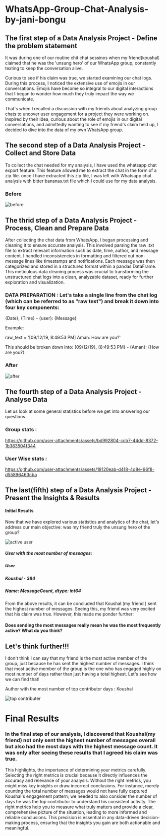 # WhatsApp-Group-Chat-Analysis-by-jani-bongu
## The first step of a Data Analysis Project - Define the problem statement
It was during one of our routine chit chat sessinos when my friend(koushal) claimed that he was the 'unsung hero' of our WhatsApp group, constantly texting to keep the conversation alive.

Curious to see if his claim was true, we started examining our chat logs. During this process, I noticed the extensive use of emojis in our conversations. Emojis have become so integral to our digital interactions that I began to wonder how much they truly impact the way we communicate.

That's when I recalled a discussion with my friends about analyzing group chats to uncover user engagement for a project they were working on. Inspired by their idea, curious about the role of emojis in our digital conversations, and admittedly wanting to see if my friend's claim held up, I decided to dive into the data of my own WhatsApp group.
## The second step of a Data Analysis Project - Collect and Store Data
To collect the chat needed for my analysis, I have used the whatsapp chat export feature. This feature allowed me to extract the chat in the form of a zip file. once I have extracted this zip file, I was left with  Whatsapp chat analysis with bitter bananas.txt file which I could use for my data analysis.
### Before
![before](https://github.com/user-attachments/assets/b48ce166-100f-43da-a132-21d2a83ca767)


## The thrid step of a Data Analysis Project - Process, Clean and Prepare Data
After collecting the chat data from WhatsApp, I began processing and cleaning it to ensure accurate analysis. This involved parsing the raw .txt file to extract relevant information such as date, time, author, and message content. I handled inconsistencies in formatting and filtered out non-message lines like timestamps and notifications. Each message was then categorized and stored in a structured format within a pandas DataFrame. This meticulous data cleaning process was crucial to transforming the unstructured chat logs into a clean, analyzable dataset, ready for further exploration and visualization.
### DATA PREPARATION : Let's take a single line from the chat log (which can be referred to as "raw text") and break it down into four key components:

{Date}, {Time} - {user}: {Message}

Example:

raw_text = '[09/12/19, 8:49:53 PM] Aman: How are you?'

This should be broken down into: {09/12/19}, {8:49:53 PM} - {Aman}: {How are you?}
### After
![after](https://github.com/user-attachments/assets/b88c8089-f309-4d29-b5dc-e0690c6285c7)

## The fourth step of a Data Analysis Project - Analyse Data
Let us look at some general statistics before we get into answering our questions
### Group stats :
https://github.com/user-attachments/assets/bd992804-ccb7-44dd-8372-1b383504f344
### User Wise stats :
https://github.com/user-attachments/assets/19120eab-d418-4d8e-96f8-d55896463cba

## The last(fifth) step of a Data Analysis Project - Present the Insights & Results

#### Initial Results
Now that we have explored various statistics and analytics of the chat, let's address our main objective: was my friend truly the unsung hero of the group?

![active user](https://github.com/user-attachments/assets/203a30fa-d2fb-4ca7-ba77-a3c196e4d643)

##### User with the most number of messages:
##### User
##### Koushal - 384
##### Name: MessageCount, dtype: int64
From the above results, it can be concluded that Koushal (my friend ) sent the highest number of messages. Seeing this, my friend was very excited that his claim was true. However, this made me ponder further: 
#### Does sending the most messages really mean he was the most frequently active? What do you think?

## Let's think further!!!
I don't think I can say that my friend is the most active member of the group, just because he has sent the highest number of messages. I think that most active member of the group is the one who has engaged highly on most number of days rather than just having a total highest. Let's see how we can find that!

Author with the most number of top contributor days : Koushal

![top contributer](https://github.com/user-attachments/assets/16de969b-f2d5-429d-ac2a-96bc8e99f82b)

# Final Results
### In the final step of our analysis, I discovered that Koushal(my friend) not only sent the highest number of messages overall but also had the most days with the highest message count.  It was only after seeing these results that I agreed his claim was true.

This highlights, the importance of determining your metrics carefully. Selecting the right metrics is crucial because it directly influences the accuracy and relevance of your analysis. Without the right metrics, you might miss key insights or draw incorrect conclusions. For instance, merely counting the total number of messages would not have fully captured Koushal's engagement pattern; we needed to also consider the number of days he was the top contributor to understand his consistent activity. The right metrics help you to measure what truly matters and provide a clear, comprehensive picture of the situation, leading to more informed and reliable conclusions. This precision is essential in any data-driven decision-making process, ensuring that the insights you gain are both actionable and meaningful.
















